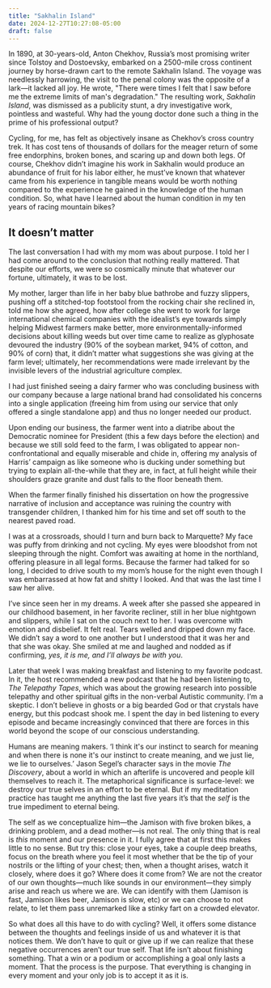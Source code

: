 ```yaml
---
title: "Sakhalin Island"
date: 2024-12-27T10:27:08-05:00
draft: false
---
```


In 1890, at 30-years-old, Anton Chekhov, Russia’s most promising writer since Tolstoy and Dostoevsky, embarked on a 2500-mile cross continent journey by horse-drawn cart to the remote Sakhalin Island. The voyage was needlessly harrowing, the visit to the penal colony was the opposite of a lark—it lacked all joy. He wrote, "There were times I felt that I saw before me the extreme limits of man's degradation." The resulting work, _Sakhalin Island_, was dismissed as a publicity stunt, a dry investigative work, pointless and wasteful. Why had the young doctor done such a thing in the prime of his professional output?

Cycling, for me, has felt as objectively insane as Chekhov’s cross country trek. It has cost tens of thousands of dollars for the meager return of some free endorphins, broken bones, and scaring up and down both legs. Of course, Chekhov didn’t imagine his work in Sakhalin would produce an abundance of fruit for his labor either, he must’ve known that whatever came from his experience in tangible means would be worth nothing compared to the experience he gained in the knowledge of the human condition. So, what have I learned about the human condition in my ten years of racing mountain bikes?

## It doesn’t matter

The last conversation I had with my mom was about purpose. I told her I had come around to the conclusion that nothing really mattered. That despite our efforts, we were so cosmically minute that whatever our fortune, ultimately, it was to be lost.

My mother, larger than life in her baby blue bathrobe and fuzzy slippers, pushing off a stitched-top footstool from the rocking chair she reclined in, told me how she agreed, how after college she went to work for large international chemical companies with the idealist’s eye towards simply helping Midwest farmers make better, more environmentally-informed decisions about killing weeds but over time came to realize as glyphosate devoured the industry (90% of the soybean market, 94% of cotton, and 90% of corn) that, it didn’t matter what suggestions she was giving at the farm level; ultimately, her recommendations were made irrelevant by the invisible levers of the industrial agriculture complex.

I had just finished seeing a dairy farmer who was concluding business with our company because a large national brand had consolidated his concerns into a single application (freeing him from using our service that only offered a single standalone app) and thus no longer needed our product.

Upon ending our business, the farmer went into a diatribe about the Democratic nominee for President (this a few days before the election) and because we still sold feed to the farm, I was obligated to appear non-confrontational and equally miserable and chide in, offering my analysis of Harris’ campaign as like someone who is ducking under something but trying to explain all-the-while that they are, in fact, at full height while their shoulders graze granite and dust falls to the floor beneath them.

When the farmer finally finished his dissertation on how the progressive narrative of inclusion and acceptance was ruining the country with transgender children, I thanked him for his time and set off south to the nearest paved road.

I was at a crossroads, should I turn and burn back to Marquette? My face was puffy from drinking and not cycling. My eyes were bloodshot from not sleeping through the night. Comfort was awaiting at home in the northland, offering pleasure in all legal forms. Because the farmer had talked for so long, I decided to drive south to my mom’s house for the night even though I was embarrassed at how fat and shitty I looked. And that was the last time I saw her alive.

I’ve since seen her in my dreams. A week after she passed she appeared in our childhood basement, in her favorite recliner, still in her blue nightgown and slippers, while I sat on the couch next to her. I was overcome with emotion and disbelief. It felt real. Tears welled and dripped down my face. We didn’t say a word to one another but I understood that it was her and that she was okay. She smiled at me and laughed and nodded as if confirming, _yes, it is me, and I’ll always be with you_.

Later that week I was making breakfast and listening to my favorite podcast. In it, the host recommended a new podcast that he had been listening to, _The Telepathy Tapes_, which was about the growing research into possible telepathy and other spiritual gifts in the non-verbal Autistic community. I’m a skeptic. I don’t believe in ghosts or a big bearded God or that crystals have energy, but this podcast shook me. I spent the day in bed listening to every episode and became increasingly convinced that there are forces in this world beyond the scope of our conscious understanding.

Humans are meaning makers. ‘I think it's our instinct to search for meaning and when there is none it's our instinct to create meaning, and we just lie, we lie to ourselves.’ Jason Segel’s character says in the movie _The Discovery_, about a world in which an afterlife is uncovered and people kill themselves to reach it. The metaphorical significance is surface-level: we destroy our true selves in an effort to be eternal. But if my meditation practice has taught me anything the last five years it’s that the _self_ is the true impediment to eternal being.

The self as we conceptualize him—the Jamison with five broken bikes, a drinking problem, and a dead mother—is not real. The only thing that is real is _this_ moment and our presence in it. I fully agree that at first this makes little to no sense. But try this: close your eyes, take a couple deep breaths, focus on the breath where you feel it most whether that be the tip of your nostrils or the lifting of your chest; then, when a thought arises, watch it closely, where does it go? Where does it come from? We are not the creator of our own thoughts—much like sounds in our environment—they simply arise and reach us where we are. We can identify with them (Jamison is fast, Jamison likes beer, Jamison is slow, etc) or we can choose to not relate, to let them pass unremarked like a stinky fart on a crowded elevator.

So what does all this have to do with cycling? Well, it offers some distance between the thoughts and feelings inside of us and whatever it is that notices them. We don’t have to quit or give up if we can realize that these negative occurrences aren’t our true self. That life isn’t about finishing something. That a win or a podium or accomplishing a goal only lasts a moment. That the process is the purpose. That everything is changing in every moment and your only job is to accept it as it is.
